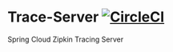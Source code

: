 # Trace-Server [![CircleCI](https://circleci.com/gh/wb3-spring/Trace-Server/tree/master.svg?style=svg)](https://circleci.com/gh/wb3-spring/Trace-Server/tree/master)
Spring Cloud Zipkin Tracing Server
